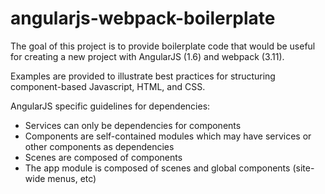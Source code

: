 # angularjs-webpack-boilerplate

The goal of this project is to provide boilerplate code that would be useful for creating a new project with AngularJS (1.6) and webpack (3.11).

Examples are provided to illustrate best practices for structuring component-based Javascript, HTML, and CSS.

AngularJS specific guidelines for dependencies:
- Services can only be dependencies for components
- Components are self-contained modules which may have services or other components as dependencies
- Scenes are composed of components
- The app module is composed of scenes and global components (site-wide menus, etc)